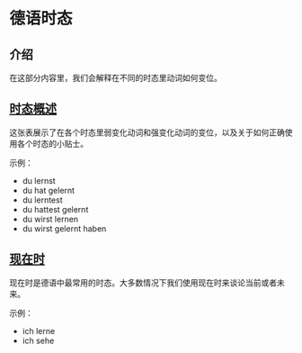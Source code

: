 # 德语时态
## 介绍
在这部分内容里，我们会解释在不同的时态里动词如何变位。

## [时态概述](Overview-of-the-Tenses.md)
这张表展示了在各个时态里弱变化动词和强变化动词的变位，以及关于如何正确使用各个时态的小贴士。

示例：

* du lernst
* du hat gelernt
* du lerntest
* du hattest gelernt
* du wirst lernen
* du wirst gelernt haben

## [现在时](Present-Tense.md)
现在时是德语中最常用的时态。大多数情况下我们使用现在时来谈论当前或者未来。

示例：

* ich lerne
* ich sehe